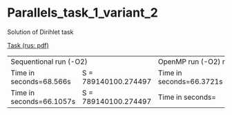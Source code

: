Parallels_task_1_variant_2
==========================

Solution of Dirihlet task

[Task (rus: pdf)](Lab1_2.pdf)

<table>
  <tr>
    <td colspan="2">Sequentional run (-O2)</td>
    <td colspan="2">OpenMP run (-O2) n=1</td>
  </tr>
  <tr>
    <td>Time in seconds=68.566s</td>
    <td>S = 789140100.274497</td>
    <td>Time in seconds=66.3721s</td>
    <td>S = 789140100.274497</td>
  </tr>
  <tr>
    <td>Time in seconds=66.1057s</td>
    <td>S = 789140100.274497</td>
    <td>Time in seconds=</td>
    <td>S = </td>
  </tr>
</table>

